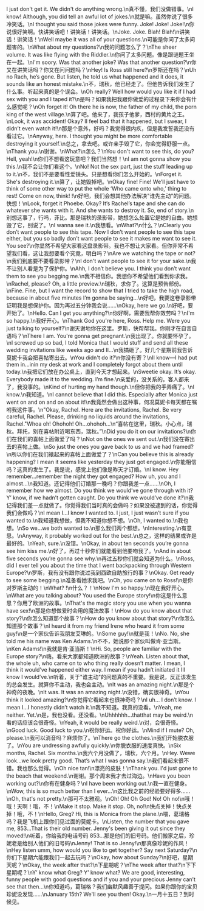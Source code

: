 I just don't get it. We didn't do anything wrong.\n真不懂，我们没做错事。\nI know! Although, you did tell an awful lot of jokes.\n就是嘛。虽然你说了很多冷笑话。\nI thought you said those jokes were funny. Joke! Joke! Joke!\n你说很好笑啊。快讲笑话吧！讲笑话！讲笑话。\nJoke. Joke. Blah! Blah!\n讲笑话！讲笑话！\nWell maybe it was all of your questions.\n可能是你问了太多问题害的。\nWhat about my questions?\n我的问题怎么了？\nThe sheer volume. It was like flying with the Riddler.\n你问了太多问题。像是跟谜题王坐在一起。\nI'm soory. Was that another joke? Was that another question?\n你又在讲笑话吗？你又在问问题吗？\nHey! Is Ross still here?\n罗斯还在吗？\nUh no Rach, he’s gone. But listen, he told us what happened and it does, it sounds like an honest mistake.\n不，瑞秋，他已经走了。但他告诉我们发生了什么事。听起来真的是个误会。\nOh really? Well how would you like it if I had sex with you and I taped it?\n是吗？如果我把我跟你做爱的过程录下来你会有什么感觉呢？\nOh forget it! Oh there he is now, the father of my child, the porn king of the west village.\n算了吧。他来了，我孩子他爹，西村的黄片之王。\nLook, it was accident! Okay? II feel bad that it happened, but I swear, I didn’t even watch it!\n那是个意外，好吗？我觉得很内疚，但是我发誓我还没有看过它。\nAnyway, here. I thought you might be more comfortable destroying it yourself.\n总之，拿去吧。或许亲手毁了它，你会觉得舒服一点。\nThank you.\n谢谢。\nWhat?\n怎么？\nYou don't want to see this, do you?Hell, yeah!\n你们不想看这玩意吧？我们当然想！\nI am not gonna show you this.\n我不会让你们看这个。\nNo! Not the sex part, just the stuff leading up to it.\n不，我们不是要看性爱镜头。只是想看你们怎么开始的。\nForget it. She's destroying it.\n算了，让她毁掉吧。\nOkay fine! Fine! We’ll just have to think of some other way to put the whole ‘Who came onto who,’ thing to rest! Come on now, think! !\n好吧，我们会想其他办法解决"谁先主动"的问题。快想！\nLook, forget it Phoebe. Okay? It’s Rachel’s tape and she can do whatever she wants with it. And she wants to destroy it. So, end of story.\n别想这事了，行吗，菲比。那是瑞秋的录影带，她想怎么处置它是她的自由。她想毁了它，别说了。\nI wanna see it.\n我想看。\nWhat?\n什么？\nClearly you don’t want people to see this tape. Now I don’t want people to see this tape either, but you so badly don’t want people to see it makes me want to see it. You see?\n你显然不希望大家看这盘录影带。我也不想让大家看。但你非常不希望我们看，这让我想要看个究竟，明白吗？\nAre we watching the tape or not?\n我们到底要不要看录影带？\nI don't want people to see it for your sake.\n我不让别人看是为了保护你。\nAhh, I don’t believe you. I think you don’t want them to see you begging me.\n我不相信你。我想你不希望他们看到你求我。\nRachel, please? Oh, a little preview.\n瑞秋，求你了。这算是预告部份。\nFine. Fine, but I want the record to show that I tried to take the high road, because in about five minutes I’m gonna be saying…\n好吧，我要这卷录影带证明我是想保护你。因为再过五分钟我会说……\nOkay, here we go.\n好吧，要开始了。\nHello. Can I get you anything?\n你好啊，需要我帮你效劳吗？\nI'm so happy.\n我好开心。\nThank God you're here, Ross. Help me. Were you just talking to yourself?\n谢天谢地你在这里。罗斯，快帮帮我。你刚才在自言自语吗？\nThere I am. You're gonna get pregnant.\n我出现了。你就要怀孕了。\nI screwed up so bad, I told Monica that I would stuff and send all these wedding invitations like weeks ago and II…\n我搞砸了。好几个星期前我告诉莫妮卡我会把喜帖寄出去。\nYou didn't do it?\n你没有寄？\nII know—I had put them in…inin my desk at work and I completely forgot about them until today.\n我把它们放在办公桌上，直到今天才想起来。\nSweetie okay. It’s okay. Everybody made it to the wedding. I’m fine.\n亲爱的，没关系的。客人都来了，我没事的。\nKind of hurting my hand though.\n但你把我的手弄痛了。\nI know.\n我知道。\nI cannot believe that I did this. Especially after Monica just went on and on and on about it!\n我竟然会做出这种事，何况莫妮卡每天都在嘱咐我这件事。\n"Okay, Rachel. Here are the invitations, Rachel. Be very careful, Rachel. Please, drinking no liquids around the invitations, Rachel."Whoa oh! Ohohoh! Oh…ohohoh…\n“喜帖在这里，瑞秋。小心点，瑞秋。拜托，别在喜帖附近喝东西，瑞秋。”\nDid you do it on our invitations?\n你们在我们的喜帖上面做爱了吗？\nNot on the ones we sent out.\n我们没在寄出去的喜帖上做。\nSo just the ones you gave back to us and we had framed?\n所以你们在我们裱起来的喜帖上面做爱了？\nCan you believe this is already happening? I mean it seems like yesterday they just got engaged.\n你能相信吗？这真的发生了。我是说，感觉上他们像是昨天才订婚。\nI know. Hey remember…remember the night they got engaged? How uh, you and I almost…\n我知道。还记得他们订婚那一晚吗？你跟我差一点……\nOh, I remember how we almost. Do you think we would’ve gone through with it? Y’ know, if we hadn’t gotten caught. Do you think we would’ve done it?\n我记得我们差一点就做了。你觉得我们当时真的会做吗？如果没被逮到的话，你觉得我们会做吗？\nI mean I…I know I wanted to. I just, I just wasn’t sure if you wanted to.\n我知道我想做，但我不知道你想不想。\nOh, I wanted to.\n我也想。\nSo we…we both wanted to.\n那么我们两个都想。\nInteresting.\n有意思。\nAnyway, it probably worked out for the best.\n总之，这样的结果或许是最好的。\nYeah, sure.\n没错。\nOkay, in about ten seconds you’re gonna see him kiss me.\n好了，再过十秒你们就能看到他要吻我了。\nAnd in about five seconds you’re gonna see why.\n再过五秒你们就会知道为什么。\nRoss, did I ever tell you about the time that I went backpacking through Western Europe?\n罗斯，我有没有跟你说过我到西欧自助旅行的事？\nOkay. Get ready to see some begging.\n准备看她求我吧。\nOh, you came on to Ross!\n是你对罗斯主动的！\nWhat? !\n什么？！\nNow I'm so happy.\n现在我好开心。\nWhat are you talking about? You used the Europe story!\n你这是什么意思？你用了欧洲的故事。\nThat's the magic story you use when you wanna have sex!\n那是你想做爱时会用的魔法故事！\nHow do you know about that story?\n你怎么知道那个故事？\nHow do you know about that story?\n你怎么知道那个故事？\nI heard it from my friend Irene who heard it from some guy!\n是一个家伙告诉我朋友艾琳的。\nSome guy!\n就是我！\nNo. No, she told me his name was Ken Adams.\n不不，她说那个家伙叫做肯·亚当斯。\nKen Adams!\n我就是肯·亚当斯！\nHi. So, people are familiar with the Europe story?\n嗨。看来大家都知道欧洲的故事？\nYeah. Listen about that, the whole uh, who came on to who thing really doesn’t matter. I mean, I think it would’ve happened either way. I mean if you hadn’t initiated it III know I would’ve.\n听着，关于"谁主动"的问题真的不重要。我是说，反正该发生的总会发生。就算你不主动，我也会主动。\nIt was an amazing night.\n那是个神奇的夜晚。\nIt was. It was an amazing night.\n没错，确实很神奇。\nYou think it looked amazing?\n你觉得它看起来也很神奇吗？\nI uh… I don’t know. I mean I…I honestly didn’t watch it.\n我不知道。我真的没看。\nYeah, me neither. Yet.\n是，我也没看。还没看。\nUhhhhhh…thatthat may be weird.\n看的话应该会很奇怪。\nYeah, it would be really weird.\n对，会很奇怪。\nGood luck. Good luck to you.\n祝你好运。祝你好运。\nMind if I mute? Oh, please.\n我可以消音吗？麻烦你了。\nThere go the clothes.\n我们开始脱衣服了。\nYou are undressing awfully quickly.\n你脱衣服的速度真快。\nSix months, Rachel. Six months.\n我六个月没做了，瑞秋，六个月。\nHey. Wewe look…we look pretty good. That’s what I was gonna say.\n我们看起来很不错。我也那么觉得。\nOh nice tan!\n漂亮的皮肤！\nThank you. I'd just gone to the beach that weekend.\n谢谢。那个周末我才去过海边。\nHave you been working out?\n你有在健身吗？\nI have been working out.\n我一直在健身。\nWow, this is so much better than I ever…\n这比我之前的经验要好得多……\nOh, that's not pretty.\n那可不太雅观。\nOh! Oh! Oh God! No! Oh no!\n哦！哦！天啊！哦，不！\nMake it stop. Make it stop. Oh, no!\n快点关掉！快点关掉！哦，不！\nHello, Greg? Hi, this is Monica from the plane.\n喂，葛瑞格吗？我是飞机上跟你们见过面的莫妮卡。\nListen, the number that you gave me, 853...That is their old number. Jenny's been giving it out since they moved!\n听着，你给我的电话号码 853...那是他们的旧号码。他们搬家之后，珍妮老是给别人他们的旧号码\nJenny! That is so Jenny!\n那真像珍妮的作风！\nHey listen umm, how would you like to get together? Say next Saturday?\n你们下星期六能跟我们一起去玩吗？\nOkay, how about Sunday?\n好吧，星期天呢？\nOkay, the week after that?\n下星期呢？\nThe week after that?\n下下星期呢？\nY’ know what Greg? Y’ know what? We are good, interesting, funny people with good questions and if you and your precious Jenny can’t see that then…\n你知道吗，葛瑞格？我们幽默风趣善于提问。如果你跟你的宝贝珍妮没发现……\nJanuary 15th? We'll see you then! Okay.\n一月十五日？到时候见。
        